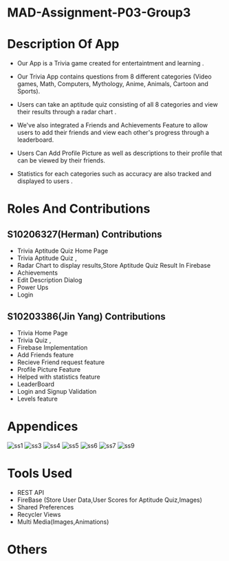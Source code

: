 

# MAD-Assignment-P03-Group3



# Description Of App

* Our App is a Trivia game created for entertaintment and learning . 

* Our Trivia App contains questions from 8 different categories (Video games, Math, Computers, Mythology, Anime, Animals, Cartoon and Sports).

* Users can take an aptitude quiz consisting of all 8 categories and view their results through a radar chart .

* We've also integrated a Friends and Achievements Feature to allow users to add their friends and view each other's progress through a leaderboard.
 
* Users Can Add Profile Picture as well as descriptions to their profile that can be viewed by their friends.

* Statistics for each categories such as accuracy are also tracked and displayed to users .








# Roles And Contributions

## S10206327(Herman) Contributions

* Trivia Aptitude Quiz Home Page
* Trivia Aptitude Quiz ,
* Radar Chart to display results,Store Aptitude Quiz Result In Firebase
* Achievements
* Edit Description Dialog
* Power Ups
* Login

## S10203386(Jin Yang) Contributions
* Trivia Home Page
* Trivia Quiz ,
* Firebase Implementation
* Add Friends feature
* Recieve Friend request feature
* Profile Picture Feature
* Helped with statistics feature
* LeaderBoard
* Login and Signup Validation
* Levels feature



# Appendices
![ss1](https://user-images.githubusercontent.com/73157602/127769301-5197c70d-1319-4871-af0e-501c4c952e98.PNG)
![ss3](https://user-images.githubusercontent.com/73157602/127769303-a92f233d-93a5-4842-8bfd-f4b56464a2ac.PNG)
![ss4](https://user-images.githubusercontent.com/73157602/127769305-d6a6343e-3516-4c74-a809-7b0880bf8810.PNG)
![ss5](https://user-images.githubusercontent.com/73157602/127769307-330850a1-cbf1-4548-85a3-74ef26191a15.PNG)
![ss6](https://user-images.githubusercontent.com/73157602/127769310-35e5add3-bc6b-4827-aa76-913b21950dee.PNG)
![ss7](https://user-images.githubusercontent.com/73157602/127769313-08e13988-cb6d-4a80-a9b2-af2809932816.PNG)
![ss9](https://user-images.githubusercontent.com/73157602/127769353-166de938-ecc0-4594-8623-e456fd12259b.PNG)
# Tools Used
* REST API
* FireBase (Store User Data,User Scores for Aptitude Quiz,Images)
* Shared Preferences
* Recycler Views
* Multi Media(Images,Animations)







# Others 

